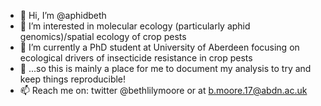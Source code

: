 - 👋 Hi, I’m @aphidbeth
- 👀 I’m interested in molecular ecology (particularly aphid genomics)/spatial ecology of crop pests
- 🌱 I’m currently a PhD student at University of Aberdeen focusing on ecological drivers of insecticide resistance in crop pests
- 💞️ ...so this is mainly a place for me to document my analysis to try and keep things reproducible!
- 📫 Reach me on: twitter @bethlilymoore or at b.moore.17@abdn.ac.uk

<!---
aphidbeth/aphidbeth is a ✨ special ✨ repository because its `README.md` (this file) appears on your GitHub profile.
You can click the Preview link to take a look at your changes.
--->
